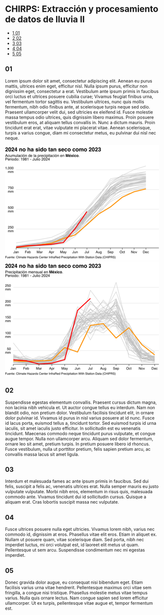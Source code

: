 # CHIRPS: Extracción y procesamiento de datos de lluvia II


- [<span class="toc-section-number">1</span> 01](#01)
- [<span class="toc-section-number">2</span> 02](#02)
- [<span class="toc-section-number">3</span> 03](#03)
- [<span class="toc-section-number">4</span> 04](#04)
- [<span class="toc-section-number">5</span> 05](#05)

## 01

Lorem ipsum dolor sit amet, consectetur adipiscing elit. Aenean eu purus mattis, ultrices enim eget, efficitur nisl. Nulla ipsum purus, efficitur non dignissim eget, consectetur a erat. Vestibulum ante ipsum primis in faucibus orci luctus et ultrices posuere cubilia curae; Vivamus feugiat finibus urna, vel fermentum tortor sagittis eu. Vestibulum ultrices, nunc quis mollis fermentum, nibh odio finibus ante, at scelerisque turpis neque sed odio. Praesent ullamcorper velit dui, sed ultricies ex eleifend id. Fusce molestie massa tempus odio ultrices, quis dignissim libero maximus. Proin posuere vestibulum eros, at aliquam tellus convallis in. Nunc a dictum mauris. Proin tincidunt erat erat, vitae vulputate mi placerat vitae. Aenean scelerisque, turpis a varius congue, diam mi consectetur metus, eu pulvinar dui nisl nec neque.

<img src="basic_stats_files/figure-commonmark/fig-cumsum-pr-nac-1.png" id="fig-cumsum-pr-nac" />

<img src="basic_stats_files/figure-commonmark/fig-pr-nac-1.png" id="fig-pr-nac" />

## 02

Suspendisse egestas elementum convallis. Praesent cursus dictum magna, non lacinia nibh vehicula et. Ut auctor congue tellus eu interdum. Nam non blandit odio, non pretium dolor. Vestibulum facilisis tincidunt elit, in ornare dolor pulvinar id. Vivamus id purus in nisl varius posuere at id nunc. Fusce id lacus porta, euismod tellus a, tincidunt tortor. Sed euismod turpis id urna iaculis, sit amet iaculis justo efficitur. In sollicitudin est eu venenatis tincidunt. Maecenas commodo neque tincidunt purus vulputate, et congue augue tempor. Nulla non ullamcorper arcu. Aliquam sed dolor fermentum, ornare leo sit amet, pretium turpis. In pretium posuere libero id rhoncus. Fusce vestibulum, nulla ut porttitor pretium, felis sapien pretium arcu, ac convallis massa lacus sit amet ligula.

## 03

Interdum et malesuada fames ac ante ipsum primis in faucibus. Sed dui felis, suscipit a felis ac, venenatis ultrices erat. Nulla semper mauris eu justo vulputate vulputate. Morbi nibh eros, elementum in risus quis, malesuada commodo ante. Vivamus tincidunt dui id sollicitudin cursus. Quisque a aliquam erat. Cras lobortis suscipit massa nec vulputate.

## 04

Fusce ultrices posuere nulla eget ultricies. Vivamus lorem nibh, varius nec commodo id, dignissim at eros. Phasellus vitae elit eros. Etiam in aliquet ex. Nullam ut posuere quam, vitae scelerisque diam. Sed porta, nibh nec imperdiet luctus, mi orci volutpat est, id laoreet elit metus ut quam. Pellentesque ut sem arcu. Suspendisse condimentum nec mi egestas imperdiet.

## 05

Donec gravida dolor augue, eu consequat nisi bibendum eget. Etiam facilisis varius urna vitae hendrerit. Pellentesque maximus orci vitae sem fringilla, a congue nisi tristique. Phasellus molestie metus vitae tempus varius. Nulla quis ornare lectus. Nam congue sapien sed lorem efficitur ullamcorper. Ut ex turpis, pellentesque vitae augue et, tempor fermentum est.
